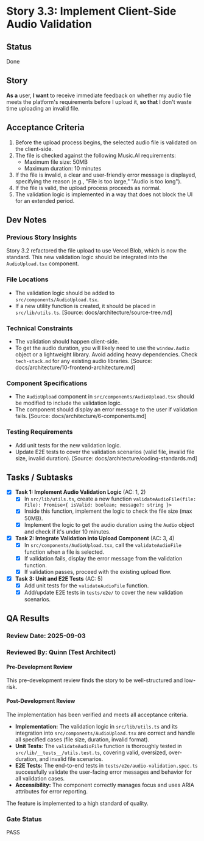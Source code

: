 # <!-- Powered by BMAD™ Core -->

# Story 3.3: Implement Client-Side Audio Validation

## Status

Done

## Story

**As a** user,
**I want** to receive immediate feedback on whether my audio file meets the platform's requirements before I upload it,
**so that** I don't waste time uploading an invalid file.

## Acceptance Criteria

1.  Before the upload process begins, the selected audio file is validated on the client-side.
2.  The file is checked against the following Music.AI requirements:
    - Maximum file size: 50MB
    - Maximum duration: 10 minutes
3.  If the file is invalid, a clear and user-friendly error message is displayed, specifying the reason (e.g., "File is too large," "Audio is too long").
4.  If the file is valid, the upload process proceeds as normal.
5.  The validation logic is implemented in a way that does not block the UI for an extended period.

## Dev Notes

### Previous Story Insights

Story 3.2 refactored the file upload to use Vercel Blob, which is now the standard. This new validation logic should be integrated into the `AudioUpload.tsx` component.

### File Locations

- The validation logic should be added to `src/components/AudioUpload.tsx`.
- If a new utility function is created, it should be placed in `src/lib/utils.ts`. [Source: docs/architecture/source-tree.md]

### Technical Constraints

- The validation should happen client-side.
- To get the audio duration, you will likely need to use the `window.Audio` object or a lightweight library. Avoid adding heavy dependencies. Check `tech-stack.md` for any existing audio libraries. [Source: docs/architecture/10-frontend-architecture.md]

### Component Specifications

- The `AudioUpload` component in `src/components/AudioUpload.tsx` should be modified to include the validation logic.
- The component should display an error message to the user if validation fails. [Source: docs/architecture/6-components.md]

### Testing Requirements

- Add unit tests for the new validation logic.
- Update E2E tests to cover the validation scenarios (valid file, invalid file size, invalid duration). [Source: docs/architecture/coding-standards.md]

## Tasks / Subtasks

- [x] **Task 1: Implement Audio Validation Logic** (AC: 1, 2)
  - [x] In `src/lib/utils.ts`, create a new function `validateAudioFile(file: File): Promise<{ isValid: boolean; message?: string }>`
  - [x] Inside this function, implement the logic to check the file size (max 50MB).
  - [x] Implement the logic to get the audio duration using the `Audio` object and check if it's under 10 minutes.
- [x] **Task 2: Integrate Validation into Upload Component** (AC: 3, 4)
  - [x] In `src/components/AudioUpload.tsx`, call the `validateAudioFile` function when a file is selected.
  - [x] If validation fails, display the error message from the validation function.
  - [x] If validation passes, proceed with the existing upload flow.
- [x] **Task 3: Unit and E2E Tests** (AC: 5)
  - [x] Add unit tests for the `validateAudioFile` function.
  - [x] Add/update E2E tests in `tests/e2e/` to cover the new validation scenarios.

## QA Results

### Review Date: 2025-09-03

### Reviewed By: Quinn (Test Architect)

#### Pre-Development Review

This pre-development review finds the story to be well-structured and low-risk.

#### Post-Development Review

The implementation has been verified and meets all acceptance criteria.

- **Implementation:** The validation logic in `src/lib/utils.ts` and its integration into `src/components/AudioUpload.tsx` are correct and handle all specified cases (file size, duration, invalid format).
- **Unit Tests:** The `validateAudioFile` function is thoroughly tested in `src/lib/__tests__/utils.test.ts`, covering valid, oversized, over-duration, and invalid file scenarios.
- **E2E Tests:** The end-to-end tests in `tests/e2e/audio-validation.spec.ts` successfully validate the user-facing error messages and behavior for all validation cases.
- **Accessibility:** The component correctly manages focus and uses ARIA attributes for error reporting.

The feature is implemented to a high standard of quality.

### Gate Status

PASS
